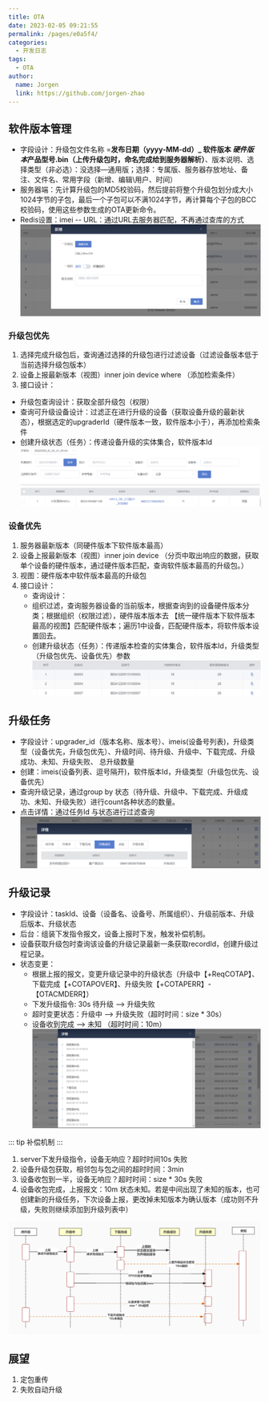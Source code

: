 ```yaml
---
title: OTA
date: 2023-02-05 09:21:55
permalink: /pages/e0a5f4/
categories:
  - 开发日志
tags:
  - OTA
author: 
  name: Jorgen
  link: https://github.com/jorgen-zhao
---
```


##  软件版本管理

- 字段设计：升级包文件名称 =**发布日期（yyyy-MM-dd）_ 软件版本 *硬件版本*产品型号.bin（上传升级包时，命名完成给到服务器解析）**、版本说明、选择类型（非必选）：没选择—通用版；选择：专属版、服务器存放地址、备注、文件名、常用字段（新增、编辑\用户、时间）
- 服务器端：先计算升级包的MD5校验码，然后提前将整个升级包划分成大小1024字节的子包，最后一个子包可以不满1024字节，再计算每个子包的BCC校验码，使用这些参数生成的OTA更新命令。
- Redis设置：imei -- URL：通过URL去服务器匹配，不再通过查库的方式
![软件版本管理](/dev/100/o1.png)

### 升级包优先
1. 选择完成升级包后，查询通过选择的升级包进行过滤设备（过滤设备版本低于当前选择升级包版本）
2. 设备上报最新版本（视图）inner join device where （添加检索条件）
3. 接口设计：
  - 升级包查询设计：获取全部升级包（权限）
  - 查询可升级设备设计：过滤正在进行升级的设备（获取设备升级的最新状态），根据选定的upgraderId（硬件版本一致，软件版本小于），再添加检索条件
  - 创建升级状态（任务）：传递设备升级的实体集合，软件版本Id
![升级包优先](/dev/100/o2.png)

### 设备优先
1. 服务器最新版本（同硬件版本下软件版本最高）
2. 设备上报最新版本（视图）inner join device （分页中取出响应的数据，获取单个设备的硬件版本，通过硬件版本匹配，查询软件版本最高的升级包。）
3. 视图：硬件版本中软件版本最高的升级包
4. 接口设计：
    - 查询设计：
    - 组织过滤，查询服务器设备的当前版本，根据查询到的设备硬件版本分类；根据组织（权限过滤），硬件版本版本去 【统一硬件版本下软件版本最高的视图】匹配硬件版本；遍历1中设备，匹配硬件版本，将软件版本设置回去。
    - 创建升级状态（任务）：传递版本检查的实体集合，软件版本Id，升级类型（升级包优先、设备优先）参数
![设备优先](/dev/100/o3.png)

## 升级任务

- 字段设计：upgrader_id（版本名称、版本号）、imeis(设备号列表)，升级类型（设备优先，升级包优先）、升级时间、待升级、升级中、下载完成、升级成功、未知、升级失败、 总升级数量
- 创建：imeis(设备列表、逗号隔开)，软件版本Id，升级类型（升级包优先、设备优先）
- 查询升级记录，通过group by 状态（待升级、升级中、下载完成、升级成功、未知、升级失败）进行count各种状态的数量。
- 点击详情：通过任务Id 与状态进行过滤查询
![升级任务](/dev/100/o4.png)

## 升级记录

- 字段设计：taskId、设备（设备名、设备号、所属组织）、升级前版本、升级后版本、升级状态
- 后台：组装下发指令报文，设备上报时下发，触发补偿机制。
- 设备获取升级包时查询该设备的升级记录最新一条获取recordId，创建升级过程记录。
- 状态变更：
    - 根据上报的报文，变更升级记录中的升级状态（升级中【+ReqCOTAP】、下载完成【+COTAPOVER】、升级失败【+COTAPERR】-【OTACMDERR】）
    - 下发升级指令: 30s 待升级 --> 升级失败
    - 超时变更状态：升级中 --> 升级失败（超时时间：size * 30s）
    - 设备收到完成 --> 未知 （超时时间：10m）
![升级记录](/dev/100/o5.png)

::: tip 补偿机制
:::

1. server下发升级指令，设备无响应？超时时间10s 失败
2. 设备升级包获取，相邻包与包之间的超时时间：3min
3. 设备收包到一半，设备无响应？超时时间：size * 30s 失败
4. 设备收包完成，上报报文：10m 状态未知。若是中间出现了未知的版本，也可创建新的升级任务，下次设备上报，更改掉未知版本为确认版本（成功则不升级，失败则继续添加到升级列表中）
    
![OTA状态流转](/dev/100/OTA状态流转.jpg)

## 展望
1. 定包重传
2. 失败自动升级

<!-- TODO OTA需求分析以及具体实现 -->